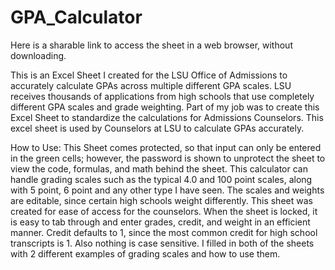 # GPA_Calculator

Here is a sharable link to access the sheet in a web browser, without downloading.

This is an Excel Sheet I created for the LSU Office of Admissions to accurately calculate GPAs across multiple different GPA scales. LSU receives thousands of applications from high schools that use completely different GPA scales and grade weighting. Part of my job was to create this Excel Sheet to standardize the calculations for Admissions Counselors. This excel sheet is used by Counselors at LSU to calculate GPAs accurately.

How to Use:
This Sheet comes protected, so that input can only be entered in the green cells; however, the password is shown to unprotect the sheet to view the code, formulas, and math behind the sheet. This calculator can handle grading scales such as the typical 4.0 and 100 point scales, along with 5 point, 6 point and any other type I have seen. The scales and weights are editable, since certain high schools weight differently. This sheet was created for ease of access for the counselors. When the sheet is locked, it is easy to tab through and enter grades, credit, and weight in an efficient manner. Credit defaults to 1, since the most common credit for high school transcripts is 1. Also nothing is case sensitive. I filled in both of the sheets with 2 different examples of grading scales and how to use them.
